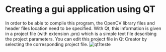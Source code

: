 # Creating a gui application using QT
In order to be able to compile this program, the OpenCV library files and header files location
need to be specified. With Qt, this information is given in a project file (with extension .pro)
which is a simple text file describing the project parameters. You can edit this project file in Qt
Creator by selecting the corresponding project file.
![qt1teste](https://user-images.githubusercontent.com/22420836/31049438-6a3fdbd0-a633-11e7-8737-0c72869dafe7.jpg)
